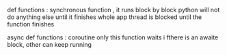 def functions : synchronous function , it runs block by block python will not do anything else until it finishes 
whole app thread is blocked until the function finishes

async def functions : coroutine only this function waits i fthere is an awaite block, other can keep running

